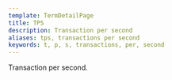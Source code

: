 ```yaml
---
template: TermDetailPage
title: TPS
description: Transaction per second
aliases: tps, transactions per second
keywords: t, p, s, transactions, per, second
---
```


Transaction per second.